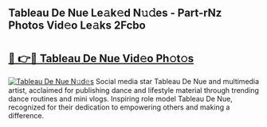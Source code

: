 ## Tableau De Nue Le𝚊k𝚎d N𝚞𝚍es - Part-rNz Photos Vid𝚎o Le𝚊ks 2Fcbo

# <h2><a href="http://fb6p3j.evod.top/?m=Tableau+De+Nue">🔗 👉🔴 Tableau De Nue Vid𝚎o Ph𝚘t𝚘s</a></h2>

[![Tableau De Nue N𝚞d𝚎s](https://i.imgur.com/8V9OHl7.gif)](http://fb6p3j.evod.top/?m=Tableau+De+Nue)
Social media star Tableau De Nue and multimedia artist, acclaimed for publishing dance and lifestyle material through trending dance routines and mini vlogs. Inspiring role model Tableau De Nue, recognized for their dedication to empowering others and making a difference. 
